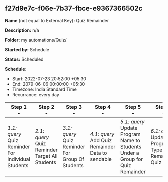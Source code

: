 ## f27d9e7c-f06e-7b37-fbce-e9367366502c

**Name** (not equal to External Key)**:** Quiz Remainder

**Description:** n/a

**Folder:** my automations/Quiz/

**Started by:** Schedule

**Status:** Scheduled

**Schedule:**

* Start: 2022-07-23 20:52:00 +05:30
* End: 2079-06-06 00:00:00 +05:30
* Timezone:  India Standard Time
* Recurrance: every  day 

| Step 1<br>_-_ | Step 2<br>_-_ | Step 3<br>_-_ | Step 4<br>_-_ | Step 5<br>_-_ | Step 6<br>_-_ | Step 7<br>_-_ | Step 8<br>_-_ | Step 9<br>_-_ |
| --- | --- | --- | --- | --- | --- | --- | --- | --- |
| _1.1: query_<br>Quiz Reminder For Individual Students | _2.1: query_<br>Quiz Reminder Target All Students | _3.1: query_<br>Quiz Reminder For Group Of Students | _4.1: query_<br>Add Quiz Remainder Data to sendable | _5.1: query_<br>Update Program Name to Students Under a Group for Quiz Remainder | _6.1: query_<br>Update Program Type for Remainder Quiz | _7.1: importFile_<br>Quiz Send | _8.1: fireEvent_<br>Quiz Sendable | _9.1: query_<br>Delete Quiz Temp Remainder DE |
